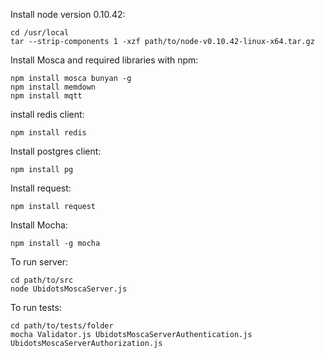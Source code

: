 Install node version 0.10.42:

    cd /usr/local
    tar --strip-components 1 -xzf path/to/node-v0.10.42-linux-x64.tar.gz

Install Mosca and required libraries with npm:

    npm install mosca bunyan -g
    npm install memdown
    npm install mqtt

install redis client:

    npm install redis

Install postgres client:

    npm install pg

Install request:

    npm install request
    
Install Mocha:

    npm install -g mocha
    
To run server:

    cd path/to/src
    node UbidotsMoscaServer.js
    
To run tests:

    cd path/to/tests/folder
    mocha Validator.js UbidotsMoscaServerAuthentication.js UbidotsMoscaServerAuthorization.js
    
    